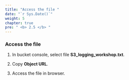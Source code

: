 ```yaml
---
title: "Access the file "
date: "`r Sys.Date()`"
weight: 5
chapter: true
pre: " <b> 2.5 </b> "
---
```


### Access the file

1. In bucket console, select file **S3_logging_workshop.txt**.

2. Copy **Object URL**.

3. Access the file in browser.
